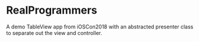 # RealProgrammers

A demo TableView app from iOSCon2018 with an abstracted presenter class to separate out the view and controller.
